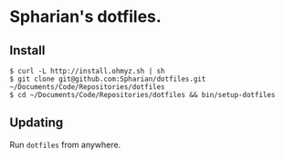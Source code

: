 # Spharian's dotfiles.

## Install

```shell
$ curl -L http://install.ohmyz.sh | sh
$ git clone git@github.com:Spharian/dotfiles.git ~/Documents/Code/Repositories/dotfiles
$ cd ~/Documents/Code/Repositories/dotfiles && bin/setup-dotfiles
```

## Updating

Run ``dotfiles`` from anywhere.
